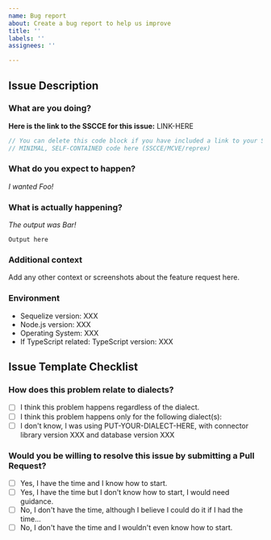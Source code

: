 ```yaml
---
name: Bug report
about: Create a bug report to help us improve
title: ''
labels: ''
assignees: ''

---
```


<!--
If you don't follow the issue template, your issue may be closed.
Please note this is an issue tracker, not a support forum.
For general questions, please use StackOverflow or Slack:
https://stackoverflow.com/questions/tagged/sequelize.js
-->

## Issue Description

### What are you doing?

<!--
We have a repository dedicated to make it easy for you to create an SSCCE.
https://github.com/papb/sequelize-sscce
Please consider using it, everyone wins!
-->

**Here is the link to the SSCCE for this issue:** LINK-HERE <!-- add a link to the SSCCE -->

<!--
If you don't want to use the SSCCE repository, you can also post a MINIMAL, SELF-CONTAINED code that reproduces the issue. It must be runnable by simply copying and pasting into an isolated JS file, except possibly for the database connection configuration.
Check http://sscce.org/ or https://stackoverflow.com/help/minimal-reproducible-example to learn more about SSCCE/MCVE/reprex.
-->

```js
// You can delete this code block if you have included a link to your SSCCE above!
// MINIMAL, SELF-CONTAINED code here (SSCCE/MCVE/reprex)
```

### What do you expect to happen?

<!-- Explain what behavior you wanted/expected. You may include an output. -->

_I wanted Foo!_

### What is actually happening?

<!-- Show what happened. You can skip this part if you included a link to an SSCCE above. -->

_The output was Bar!_

```
Output here
```

### Additional context

Add any other context or screenshots about the feature request here.

### Environment

- Sequelize version: XXX <!-- run `npm list sequelize` to obtain this -->
- Node.js version: XXX <!-- run `node -v` to obtain this -->
- Operating System: XXX
- If TypeScript related: TypeScript version: XXX

## Issue Template Checklist

<!-- Please answer the questions below. If you don't, your issue may be closed. -->

### How does this problem relate to dialects?

<!-- Choose one. -->

- [ ] I think this problem happens regardless of the dialect.
- [ ] I think this problem happens only for the following dialect(s): <!-- Put dialect(s) here -->
- [ ] I don't know, I was using PUT-YOUR-DIALECT-HERE, with connector library version XXX and database version XXX

### Would you be willing to resolve this issue by submitting a Pull Request?

<!-- Remember that first contributors are welcome! -->

- [ ] Yes, I have the time and I know how to start.
- [ ] Yes, I have the time but I don't know how to start, I would need guidance.
- [ ] No, I don't have the time, although I believe I could do it if I had the time...
- [ ] No, I don't have the time and I wouldn't even know how to start.
